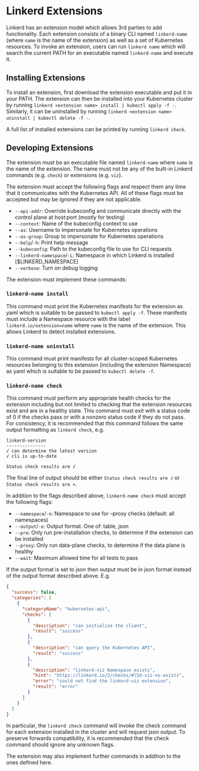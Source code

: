 # Linkerd Extensions

Linkerd has an extension model which allows 3rd parties to add functionality.
Each extension consists of a binary CLI named `linkerd-name` (where `name` is
the name of the extension) as well as a set of Kubernetes resources.  To invoke
an extension, users can run `linkerd name` which will search the current PATH
for an executable named `linkerd-name` and execute it.

## Installing Extensions

To install an extension, first download the extension executable and put it
in your PATH. The extension can then be installed into your Kubernetes cluster
by running `linkerd <extension name> install | kubectl apply -f -`. Similarly,
it can be uninstalled by running
`linkerd <extension name> uninstall | kubectl delete -f -`.

A full list of installed extensions can be printed by running `linkerd check`.

## Developing Extensions

The extension must be an executable file named `linkerd-name` where `name` is
the name of the extension. The name must not be any of the built-in Linkerd
commands (e.g. `check`) or extensions (e.g. `viz`).

The extension must accept the following flags and respect them any time that
it communicates with the Kubernetes API.  All of these flags must be accepted
but may be ignored if they are not applicable.

* `--api-addr`: Override kubeconfig and communicate directly with the control
  plane at host:port (mostly for testing)
* `--context`: Name of the kubeconfig context to use
* `--as`: Username to impersonate for Kubernetes operations
* `--as-group`: Group to impersonate for Kubernetes operations
* `--help`/`-h`: Print help message
* `--kubeconfig`: Path to the kubeconfig file to use for CLI requests
* `--linkerd-namespace`/`-L`: Namespace in which Linkerd is installed
  [$LINKERD_NAMESPACE]
* `--verbose`: Turn on debug logging

The extension must implement these commands:

### `linkerd-name install`

This command must print the Kubernetes manifests for the extension as yaml
which is suitable to be passed to `kubectl apply -f`. These manifests must
include a Namespace resource with the label `linkerd.io/extension=name` where
`name` is the name of the extension. This allows Linkerd to detect installed
extensions.

### `linkerd-name uninstall`

This command must print manifests for all cluster-scoped Kubernetes resources
belonging to this extension (including the extension Namespace) as yaml which
is suitable to be passed to `kubectl delete -f`.

### `linkerd-name check`

This command must perform any appropriate health checks for the extension
including but not limited to checking that the extension resources exist and
are in a healthy state. This command must exit with a status code of 0 if the
checks pass or with a nonzero status code if they do not pass. For consistency,
it is recommended that this command follows the same output formatting as
`linkerd check`, e.g.

```console
linkerd-version
---------------
√ can determine the latest version
√ cli is up-to-date

Status check results are √
```

The final line of output should be either `Status check results are √` or
`Status check results are ×`.

In addition to the flags described above, `linkerd-name check` must accept the
following flags:

* `--namespace`/`-n`: Namespace to use for –proxy checks (default: all
  namespaces)
* `--output`/`-o`: Output format. One of: table, json
* `--pre`: Only run pre-installation checks, to determine if the extension can
  be installed
* `--proxy`: Only run data-plane checks, to determine if the data plane is
  healthy
* `--wait`: Maximum allowed time for all tests to pass

If the output format is set to json then output must be in json format
instead of the output format described above.  E.g.

```json
{
  "success": false,
  "categories": [
    {
      "categoryName": "kubernetes-api",
      "checks": [
        {
          "description": "can initialize the client",
          "result": "success"
        },
        {
          "description": "can query the Kubernetes API",
          "result": "success"
        },
        {
          "description": "linkerd-viz Namespace exists",
          "hint": "https://linkerd.io/2/checks/#l5d-viz-ns-exists",
          "error": "could not find the linkerd-viz extension",
          "result": "error"
        }
      ]
    }
  ]
}
```

In particular, the `linkerd check` command will invoke the check command for
each extension installed in the cluster and will request json output.  To
preserve forwards compatibility, it is recommended that the check command should
ignore any unknown flags.

The extension may also implement further commands in addition to the ones
defined here.
